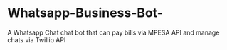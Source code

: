 # Whatsapp-Business-Bot-
A Whatsapp Chat chat bot that can pay bills via MPESA API and manage chats via Twillio API 
